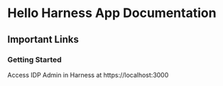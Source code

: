 # Hello Harness App Documentation

## Important Links

### Getting Started

Access IDP Admin in Harness at https://localhost:3000
